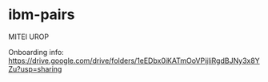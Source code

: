 # ibm-pairs
MITEI UROP

Onboarding info: https://drive.google.com/drive/folders/1eEDbx0iKATmOoVPijliRgdBJNy3x8YZu?usp=sharing
